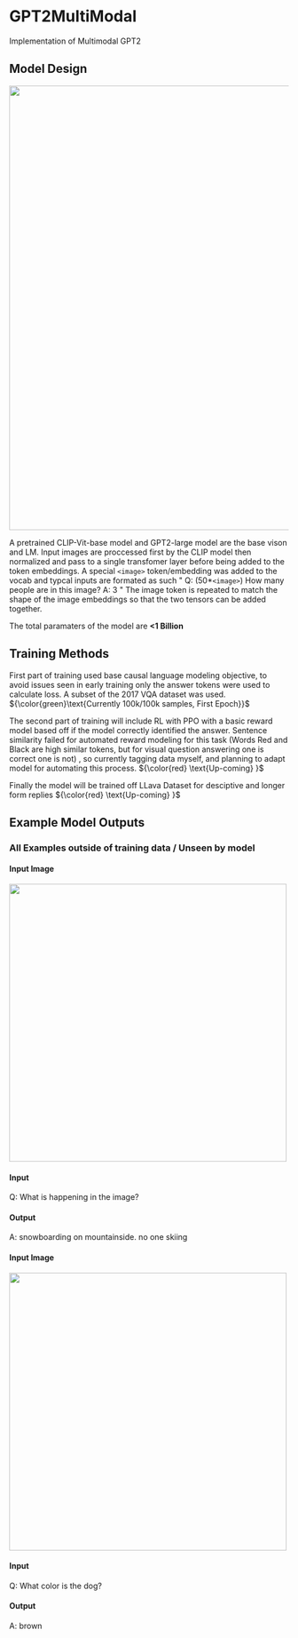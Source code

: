 # GPT2MultiModal
Implementation of Multimodal GPT2

## Model Design ##

<img src="https://github.com/JoeyNiestroy/GPT2MultiModal/assets/106636917/5598c9cf-e749-43f3-a85b-50c81b184a72" width="800">

A pretrained CLIP-Vit-base model and GPT2-large model are the base vison and LM. Input images are proccessed first by the CLIP model then normalized and pass to a single transfomer layer before being added to the token embeddings. A special `<image>` token/embedding was added to the vocab and typcal inputs are formated as such " Q:  (50*`<image>`) How many people are in this image? A: 3 " The image token is repeated to match the shape of the image embeddings so that the two tensors can be added together. 

The total paramaters of the model are **<1 Billion**

##  Training Methods ## 

First part of training used base causal language modeling objective, to avoid issues seen in early training only the answer tokens were used to calculate loss. A subset of the 2017 VQA dataset was used.  ${\color{green}\text{Currently 100k/100k samples, First Epoch}}$

The second part of training will include RL with PPO with a basic reward model based off if the model correctly identified the answer. Sentence similarity failed for automated reward modeling for this task (Words Red and Black are high similar tokens, but for visual question answering one is correct one is not) , so currently tagging data myself, and planning to adapt model for automating this process.  ${\color{red} \text{Up-coming} }$

Finally the model will be trained off LLava Dataset for desciptive and longer form replies ${\color{red} \text{Up-coming} }$

## Example Model Outputs ## 

### All Examples outside of training data / Unseen by model ###

#### Input  Image ####
<img src="https://github.com/JoeyNiestroy/GPT2MultiModal/assets/106636917/095145ac-9be4-4cae-bc1f-8855ef8315ae" width="500">

#### Input ####
Q: What is happening in the image? 
#### Output ####
A: snowboarding on mountainside. no one skiing

#### Input  Image ####
<img src="https://github.com/JoeyNiestroy/GPT2MultiModal/assets/106636917/743e9b28-4188-4e7b-a567-cd8100b5efdb" width="500">

#### Input ####
Q: What color is the dog? 
#### Output ####
A: brown

